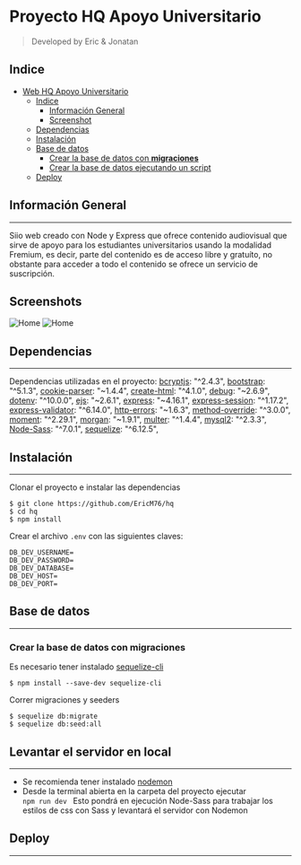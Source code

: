 # Proyecto HQ Apoyo Universitario
> Developed by Eric & Jonatan
## Indice
- [Web HQ Apoyo Universitario](#hq)
  - [Indice](#indice)
    - [Información General](#información-general)
    - [Screenshot](#screenshot)
  - [Dependencias](#dependencias)
  - [Instalación](#instalación)
  - [Base de datos](#base-de-datos)
    - [Crear la base de datos con **migraciones**](#crear-la-base-de-datos-con-migraciones)
    - [Crear la base de datos ejecutando un script](#crear-la-base-de-datos-ejecutando-un-script)
  - [Deploy](#deploy)
## Información General
***
Siio web creado con Node y Express que ofrece contenido audiovisual que sirve de apoyo para los estudiantes universitarios usando la modalidad Fremium, es decir, parte del contenido es de acceso libre y gratuíto, no obstante para acceder a todo el contenido se ofrece un servicio de suscripción.
## Screenshots

![Home]()
![Home]()

## Dependencias
***
Dependencias utilizadas en el proyecto:
    [bcryptjs](https://www.npmjs.com/package/bcryptjs): "^2.4.3",
    [bootstrap](https://www.npmjs.com/package/bootstrap): "^5.1.3",
    [cookie-parser](https://www.npmjs.com/package/cookie-parser): "~1.4.4",
    [create-html](https://www.npmjs.com/package/create-html): "^4.1.0",
    [debug](https://www.npmjs.com/package/debug): "~2.6.9",
    [dotenv](https://www.npmjs.com/package/dotenv): "^10.0.0",
    [ejs](https://www.npmjs.com/package/ejs): "~2.6.1",
    [express](https://www.npmjs.com/package/express): "~4.16.1",
    [express-session](https://www.npmjs.com/package/express-session): "^1.17.2",
    [express-validator](https://www.npmjs.com/package/express-validator): "^6.14.0",
    [http-errors](https://www.npmjs.com/package/http-errors): "~1.6.3",
    [method-override](https://www.npmjs.com/package/method-override): "^3.0.0",
    [moment](https://www.npmjs.com/package/moment): "^2.29.1",
    [morgan](https://www.npmjs.com/package/morgan): "~1.9.1",
    [multer](https://www.npmjs.com/package/multer): "^1.4.4",
    [mysql2](https://www.npmjs.com/package/mysql2): "^2.3.3",
    [Node-Sass](https://www.npmjs.com/package/node-sass): "^7.0.1",
    [sequelize](https://www.npmjs.com/package/sequelize): "^6.12.5",
## Instalación
***
Clonar el proyecto e instalar las dependencias
```
$ git clone https://github.com/EricM76/hq
$ cd hq
$ npm install

```
Crear el archivo <code>.env</code> con las siguientes claves:
```
DB_DEV_USERNAME=
DB_DEV_PASSWORD=
DB_DEV_DATABASE=
DB_DEV_HOST=
DB_DEV_PORT=

```
## Base de datos
***
### Crear la base de datos con **migraciones**
Es necesario tener instalado [sequelize-cli](https://www.npmjs.com/package/sequelize-cli)
```
$ npm install --save-dev sequelize-cli
```
Correr migraciones y seeders
```
$ sequelize db:migrate
$ sequelize db:seed:all
```
## Levantar el servidor en local
***
- Se recomienda tener instalado [nodemon](https://www.npmjs.com/package/nodemon)
- Desde la terminal abierta en la carpeta del proyecto ejecutar <code> npm run dev </code> Esto pondrá en ejecución Node-Sass para trabajar los estilos de css con Sass y levantará el servidor con Nodemon
## Deploy
***
